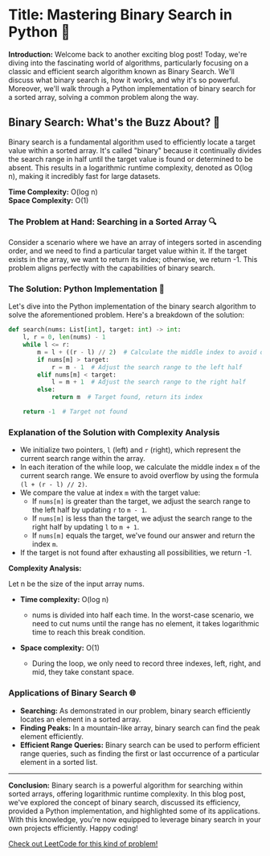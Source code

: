# Title: Mastering Binary Search in Python 🚀

**Introduction:**
Welcome back to another exciting blog post! Today, we're diving into the fascinating world of algorithms, particularly focusing on a classic and efficient search algorithm known as Binary Search. We'll discuss what binary search is, how it works, and why it's so powerful. Moreover, we'll walk through a Python implementation of binary search for a sorted array, solving a common problem along the way.

## Binary Search: What's the Buzz About? 🎯

Binary search is a fundamental algorithm used to efficiently locate a target value within a sorted array. It's called "binary" because it continually divides the search range in half until the target value is found or determined to be absent. This results in a logarithmic runtime complexity, denoted as O(log n), making it incredibly fast for large datasets.

**Time Complexity:** O(log n)  
**Space Complexity:** O(1)

### The Problem at Hand: Searching in a Sorted Array 🔍

Consider a scenario where we have an array of integers sorted in ascending order, and we need to find a particular target value within it. If the target exists in the array, we want to return its index; otherwise, we return -1. This problem aligns perfectly with the capabilities of binary search.

### The Solution: Python Implementation 🐍

Let's dive into the Python implementation of the binary search algorithm to solve the aforementioned problem. Here's a breakdown of the solution:

```python
def search(nums: List[int], target: int) -> int:
    l, r = 0, len(nums) - 1
    while l <= r:
        m = l + ((r - l) // 2)  # Calculate the middle index to avoid overflow
        if nums[m] > target:
            r = m - 1  # Adjust the search range to the left half
        elif nums[m] < target:
            l = m + 1  # Adjust the search range to the right half
        else:
            return m  # Target found, return its index

    return -1  # Target not found
```

### Explanation of the Solution with Complexity Analysis

- We initialize two pointers, `l` (left) and `r` (right), which represent the current search range within the array.
- In each iteration of the while loop, we calculate the middle index `m` of the current search range. We ensure to avoid overflow by using the formula `(l + (r - l) // 2)`.
- We compare the value at index `m` with the target value:
  - If `nums[m]` is greater than the target, we adjust the search range to the left half by updating `r` to `m - 1`.
  - If `nums[m]` is less than the target, we adjust the search range to the right half by updating `l` to `m + 1`.
  - If `nums[m]` equals the target, we've found our answer and return the index `m`.
- If the target is not found after exhausting all possibilities, we return -1.

**Complexity Analysis:**

Let n be the size of the input array nums.

- **Time complexity:** O(log n)
  - nums is divided into half each time. In the worst-case scenario, we need to cut nums until the range has no element, it takes logarithmic time to reach this break condition.

- **Space complexity:** O(1)
  - During the loop, we only need to record three indexes, left, right, and mid, they take constant space.

### Applications of Binary Search 🌐

- **Searching:** As demonstrated in our problem, binary search efficiently locates an element in a sorted array.
- **Finding Peaks:** In a mountain-like array, binary search can find the peak element efficiently.
- **Efficient Range Queries:** Binary search can be used to perform efficient range queries, such as finding the first or last occurrence of a particular element in a sorted list.

---

**Conclusion:**
Binary search is a powerful algorithm for searching within sorted arrays, offering logarithmic runtime complexity. In this blog post, we've explored the concept of binary search, discussed its efficiency, provided a Python implementation, and highlighted some of its applications. With this knowledge, you're now equipped to leverage binary search in your own projects efficiently. Happy coding!

[Check out LeetCode for this kind of problem!](https://leetcode.com/problems/binary-search/)
